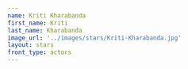 ```yaml
---
name: Kriti Kharabanda
first_name: Kriti
last_name: Kharabanda
image_url: '../images/stars/Kriti-Kharabanda.jpg'
layout: stars
front_type: actors
---
```

